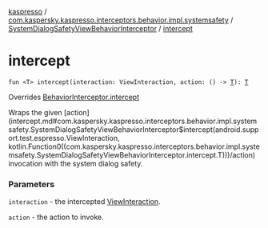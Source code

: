 [kaspresso](../../index.md) / [com.kaspersky.kaspresso.interceptors.behavior.impl.systemsafety](../index.md) / [SystemDialogSafetyViewBehaviorInterceptor](index.md) / [intercept](./intercept.md)

# intercept

`fun <T> intercept(interaction: ViewInteraction, action: () -> `[`T`](intercept.md#T)`): `[`T`](intercept.md#T)

Overrides [BehaviorInterceptor.intercept](../../com.kaspersky.kaspresso.interceptors.behavior/-behavior-interceptor/intercept.md)

Wraps the given [action](intercept.md#com.kaspersky.kaspresso.interceptors.behavior.impl.systemsafety.SystemDialogSafetyViewBehaviorInterceptor$intercept(android.support.test.espresso.ViewInteraction, kotlin.Function0((com.kaspersky.kaspresso.interceptors.behavior.impl.systemsafety.SystemDialogSafetyViewBehaviorInterceptor.intercept.T)))/action) invocation with the system dialog safety.

### Parameters

`interaction` - the intercepted [ViewInteraction](#).

`action` - the action to invoke.